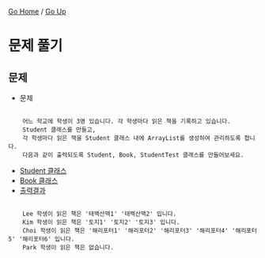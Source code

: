 [Go Home](https://github.com/devJRL/CodeLab-JAVA-Basic#codelab-java-basic) / [Go Up](..#ch06배열)

# 문제 풀기

## 문제

- 문제

```

	어느 학교에 학생이 3명 있습니다. 각 학생마다 읽은 책을 기록하고 있습니다.
	Student 클래스를 만들고,
	각 학생마다 읽은 책을 Student 클래스 내에 ArrayList를 생성하여 관리하도록 합니다.
	다음과 같이 출력되도록 Student, Book, StudentTest 클래스를 만들어보세요.

```

- [Student 클래스](./Student.java#L8)
- [Book 클래스](./Book.java#L6)
- [출력결과](./StudentTest.java)

```

	Lee 학생이 읽은 책은 '태백산맥1' '태백산맥2' 입니다.
	Kim 학생이 읽은 책은 '토지1' '토지2' '토지3' 입니다.
	Choi 학생이 읽은 책은 '해리포터1' '해리포터2' '해리포터3' '해리포터4' '해리포터5' '해리포터6' 입니다.
	Park 학생이 읽은 책은 없습니다.

```